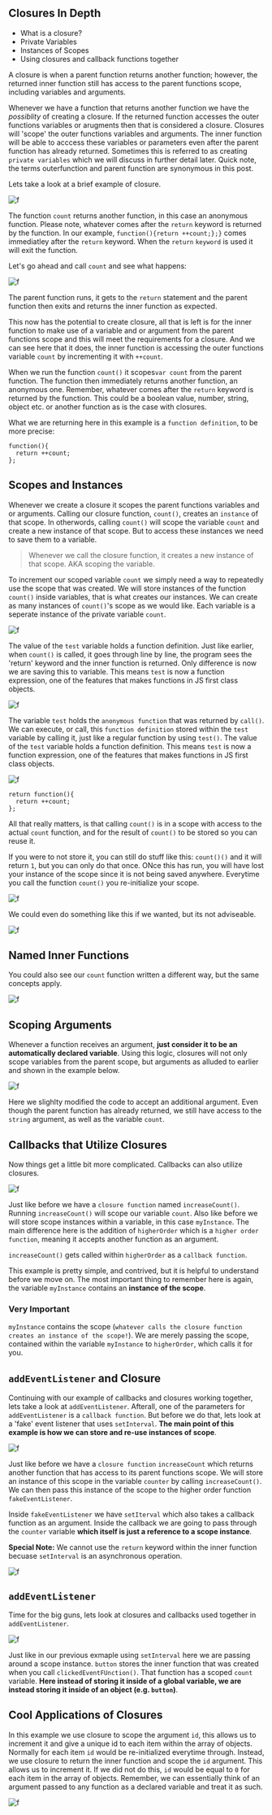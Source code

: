 ## Closures In Depth

* What is a closure?
* Private Variables
* Instances of Scopes
* Using closures and callback functions together

A closure is when a parent function returns another function; however, the returned inner function still has access to the parent functions scope, including variables and arguments. 

Whenever we have a function that returns another function we have the *possiblity* of creating a closure. If the returned function accesses the outer functions variables or arugments then that is considered a closure. Closures will 'scope' the outer functions variables and arguments. The inner function will be able to acccess these variables or parameters even after the parent function has already returned. Sometimes this is referred to as creating `private variables` which we will discuss in further detail later. Quick note, the terms outerfunction and parent function are synonymous in this post.

Lets take a look at a brief example of closure.

![f](https://imgur.com/7W3uikq.png)

The function `count` returns another function, in this case an anonymous function. Please note, whatever comes after the `return` keyword is returned by the function. In our example, `function(){return ++count;};}` comes immediatley after the `return` keyword. When the `return` `keyword` is used it will exit the function.

Let's go ahead and call `count` and see what happens: 

![f](https://imgur.com/tgbxSpz.png)

The parent function runs, it gets to the `return` statement and the parent function then exits and returns the inner function as expected.

This now has the potential to create closure, all that is left is for the inner function to make use of a variable and or argument from the parent functions scope and this will meet the requirements for a closure. And we can see here that it does, the inner function is accessing the outer functions variable `count` by incrementing it with `++count`. 

When we run the function `count()` it scopes`var count` from the parent function. The function then immediately returns another function, an anonymous one. Remember, whatever comes after the `return` keyword is returned by the function. This could be a boolean value, number, string, object etc. or another function as is the case with closures.

What we are returning here in this example is a `function definition`, to be more precise: 

```
function(){
  return ++count;
};
```

## Scopes and Instances

Whenever we create a closure it scopes the parent functions variables and or arguments. Calling our closure function, `count()`, creates an `instance` of that scope. In otherwords, calling `count()`  will scope the variable `count` and create a new instance of that scope. But to access these instances we need to save them to a variable.

> Whenever we call the closure function, it creates a new instance of that scope. AKA scoping the variable.

To increment our scoped variable `count` we simply need a way to repeatedly use the scope that was created. We will store instances of the function `count()` inside variables, that is what creates our instances. We can create as many instances of `count()`'s scope as we would like. Each variable is a seperate instance of the private variable `count`. 

![f](https://imgur.com/IxE1pIz.png)

The value of the `test` variable holds a function definition. Just like earlier, when `count()` is called, it goes through line by line, the program sees the 'return' keyword and the inner function is returned. Only difference is now we are saving this to variable. This means `test` is now a function expression, one of the features that makes functions in JS first class objects.

![f](https://imgur.com/bUDEB0H.png)

The variable `test` holds the `anonymous function` that was returned by `call()`. We can execute, or call, this `function definition` stored within the `test` variable by calling it, just like a regular function by using `test()`. The value of the `test` variable holds a function definition. This means `test` is now a function expression, one of the features that makes functions in JS first class objects.

![f](https://imgur.com/IxE1pIz.png)

```
return function(){
  return ++count;
};
```

All that really matters, is that calling `count()` is in a scope with access to the actual `count` function, and for the result of `count()` to be stored so you can reuse it. 

If you were to not store it, you can still do stuff like this: `count()()` and it will return `1`, but you can only do that once.  ONce this has run, you will have lost your instance of the scope since it is not being saved anywhere. Everytime you call the function `count()` you re-initialize your scope. 

![f](https://imgur.com/5jZKqc4.png)

We could even do something like this if we wanted, but its not adviseable.

![f](https://imgur.com/PW7iYrr.png)

## Named Inner Functions

You could also see our `count` function written a different way, but the same concepts apply.

![f](https://imgur.com/4iNb9M3.png)

## Scoping Arguments

Whenever a function receives an argument, **just consider it to be an automatically declared variable**. Using this logic, closures will not only scope variables from the parent scope, but arguments as alluded to earlier and shown in the example below.

![f](https://imgur.com/ynchAF2.png)

Here we slighlty modified the code to accept an additional argument. Even though the parent function has already returned, we still have access to the `string` argument, as well as the variable `count`. 

## Callbacks that Utilize Closures

Now things get a little bit more complicated. Callbacks can also utilize closures. 

![f](https://imgur.com/AhbzcuU.png)

Just like before we have a `closure function` named `increaseCount()`. Running `increaseCount()` will scope our variable `count`. Also like before we will store scope instances within a variable, in this case `myInstance`. The main difference here is the addition of `higherOrder` which is a `higher order function`, meaning it accepts another function as an argument. 

`increaseCount()` gets called within `higherOrder` as a `callback function`.

This example is pretty simple, and contrived, but it is helpful to understand before we move on. The most important thing to remember here is again, the variable `myInstance` contains an **instance of the scope**. 

### Very Important

`myInstance` contains the scope (`whatever calls the closure function creates an instance of the scope!`). We are merely passing the scope, contained within the variable `myInstance` to `higherOrder`, which calls it for you.

## `addEventListener` and Closure

Continuing with our example of callbacks and closures working together, lets take a look at `addEventListener`. Afterall, one of the parameters for `addEventListener` is a `callback function`. But before we do that, lets look at a 'fake' event listener that uses `setInterval`. **The main point of this example is how we can store and re-use instances of scope**.

![f](https://imgur.com/NbhMAVY.png)

Just like before we have a `closure function` `increaseCount` which returns another function that has access to its parent functions scope. We will store an instance of this scope in the variable `counter` by calling `increaseCount()`. We can then pass this instance of the scope to the higher order function `fakeEventListener`. 

Inside `fakeEventListener` we have `setIterval` which also takes a callback function as an argument. Inside the callback we are going to pass through the `counter` variable **which itself is just a reference to a scope instance**.

**Special Note:** We cannot use the `return` keyword within the inner function becuase `setInterval` is an asynchronous operation.

![f](https://imgur.com/s5hMN3k.png)

## `addEventListener`

Time for the big guns, lets look at closures and callbacks used together in `addEventListener`. 

![f](https://imgur.com/0emR8CM.png)

Just like in our previous exmaple using `setInterval` here we are passing around a scope instance. `button` stores the inner function that was created when you call `clickedEventFUnction()`. That function has a scoped `count` variable. **Here instead of storing it inside of a global variable, we are instead storing it inside of an object (e.g. `button`)**. 

## Cool Applications of Closures

In this example we use closure to scope the argument `id`, this allows us to increment it and give a unique id to each item within the array of objects. Normally for each item `id` would be  re-initialized everytime through. Instead, we use closure to return the inner function and scope the `id` argument. This allows us to increment it. If we did not do this, `id` would be equal to `0` for each item in the array of objects. Remember, we can essentially think of an argument passed to any function as a declared variable and treat it as such.

![f](https://imgur.com/sYA9PjA.png)



